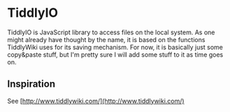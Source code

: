 # TiddlyIO
TiddlyIO is JavaScript library to access files on the local system. As one might already have thought by the name, it is based on the functions TiddlyWiki uses for its saving mechanism. For now, it is basically just some copy&paste stuff, but I'm pretty sure I will add some stuff to it as time goes on.

## Inspiration
See [http://www.tiddlywiki.com/](http://www.tiddlywiki.com/)